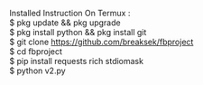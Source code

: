 Installed Instruction On Termux :
<br>$ pkg update && pkg upgrade
<br>$ pkg install python && pkg install git
<br>$ git clone https://github.com/breaksek/fbproject
<br>$ cd fbproject
<br>$ pip install requests rich stdiomask
<br>$ python v2.py
